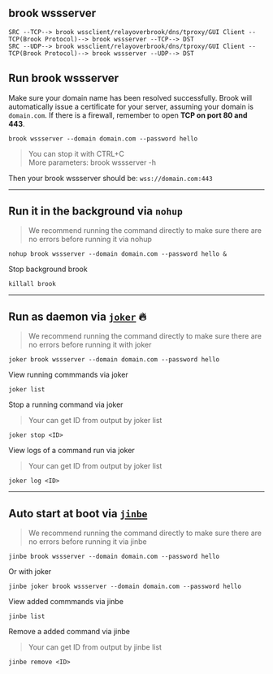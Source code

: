 ## brook wssserver

```
SRC --TCP--> brook wssclient/relayoverbrook/dns/tproxy/GUI Client --TCP(Brook Protocol)--> brook wssserver --TCP--> DST
SRC --UDP--> brook wssclient/relayoverbrook/dns/tproxy/GUI Client --TCP(Brook Protocol)--> brook wssserver --UDP--> DST
```

## Run brook wssserver

Make sure your domain name has been resolved successfully. Brook will automatically issue a certificate for your server, assuming your domain is `domain.com`. If there is a firewall, remember to open **TCP on port 80 and 443**.

```
brook wssserver --domain domain.com --password hello
```

> You can stop it with CTRL+C<br/>
> More parameters: brook wssserver -h

Then your brook wssserver should be: `wss://domain.com:443`

---

## Run it in the background via `nohup`

> We recommend running the command directly to make sure there are no errors before running it via nohup

```
nohup brook wssserver --domain domain.com --password hello &
```

Stop background brook

```
killall brook
```

---

## Run as daemon via [`joker`](https://github.com/txthinking/joker) 🔥

> We recommend running the command directly to make sure there are no errors before running it with joker

```
joker brook wssserver --domain domain.com --password hello
```

View running commmands via joker

```
joker list
```

Stop a running command via joker

> Your can get ID from output by joker list

```
joker stop <ID>
```

View logs of a command run via joker

> Your can get ID from output by joker list

```
joker log <ID>
```

---

## Auto start at boot via [`jinbe`](https://github.com/txthinking/jinbe)

> We recommend running the command directly to make sure there are no errors before running it via jinbe

```
jinbe brook wssserver --domain domain.com --password hello
```

Or with joker

```
jinbe joker brook wssserver --domain domain.com --password hello
```

View added commmands via jinbe

```
jinbe list
```

Remove a added command via jinbe

> Your can get ID from output by jinbe list

```
jinbe remove <ID>
```
